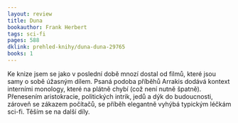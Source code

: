 ```yaml
---
layout: review
title: Duna 
bookauthor: Frank Herbert
tags: sci-fi
pages: 588
dklink: prehled-knihy/duna-duna-29765
books: 1
---
```


Ke knize jsem se jako v poslední době mnozí dostal od filmů, které jsou samy o sobě úžasným dílem. Psaná podoba příběhů Arrakis dodává kontext interními monology, které na plátně chybí (což není nutně špatně). Přenesením aristokracie, politických intrik, jedů a dýk do budoucnosti, zároveň se zákazem počítačů, se příběh elegantně vyhýbá typickým léčkám sci-fi. Těším se na další díly.